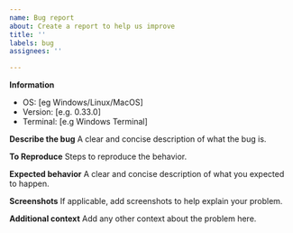 ```yaml
---
name: Bug report
about: Create a report to help us improve
title: ''
labels: bug
assignees: ''

---
```


**Information**
 - OS: [eg Windows/Linux/MacOS]
 - Version: [e.g. 0.33.0]
 - Terminal: [e.g Windows Terminal]

**Describe the bug**
A clear and concise description of what the bug is.

**To Reproduce**
Steps to reproduce the behavior.

**Expected behavior**
A clear and concise description of what you expected to happen.

**Screenshots**
If applicable, add screenshots to help explain your problem.

**Additional context**
Add any other context about the problem here.
